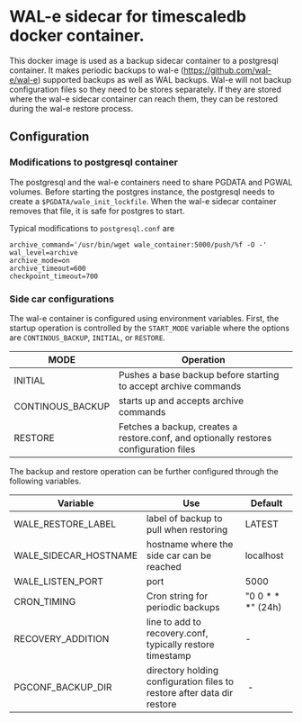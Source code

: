 # WAL-e sidecar for timescaledb docker container.

This docker image is used as a backup sidecar container to a postgresql container. It makes periodic
backups to wal-e (https://github.com/wal-e/wal-e) supported backups as well as WAL backups. Wal-e
will not backup configuration files so they need to be stores separately. If they are stored where the
wal-e sidecar container can reach them, they can be restored during the wal-e restore process. 

## Configuration

### Modifications to postgresql container

The postgresql and the wal-e containers need to share PGDATA and PGWAL volumes.
Before starting the postgres instance, the postgresql needs to create a
`$PGDATA/wale_init_lockfile`. When the wal-e sidecar container
removes that file, it is safe for postgres to start.

Typical modifications to `postgresql.conf` are 

```
archive_command='/usr/bin/wget wale_container:5000/push/%f -O -'
wal_level=archive 
archive_mode=on 
archive_timeout=600 
checkpoint_timeout=700 
```

### Side car configurations
The wal-e container is configured using environment variables. First, the startup operation is controlled by
the `START_MODE` variable where the options are `CONTINOUS_BACKUP`, `INITIAL`, or `RESTORE`.
 
MODE | Operation
---- | ----
INITIAL | Pushes a base backup before starting to accept archive commands 
CONTINOUS_BACKUP | starts up and accepts archive commands 
RESTORE | Fetches a backup, creates a restore.conf, and optionally restores configuration files 

The backup and restore operation can be further configured through the following variables.

Variable | Use | Default
--- | --- | ---
WALE_RESTORE_LABEL | label of backup to pull when restoring | LATEST 
WALE_SIDECAR_HOSTNAME | hostname where the side car can be reached | localhost
WALE_LISTEN_PORT | port  | 5000 
CRON_TIMING | Cron string for periodic backups | "0 0 \* \* \*" (24h)
RECOVERY_ADDITION | line to add to recovery.conf, typically restore timestamp | -
PGCONF_BACKUP_DIR | directory holding configuration files to restore after data dir restore | -

